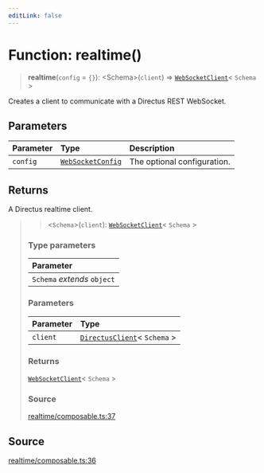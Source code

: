 ```yaml
---
editLink: false
---
```


# Function: realtime()

> **realtime**(`config` = `{}`): \<Schema\>(`client`) =>
> [`WebSocketClient`](../interfaces/interface.WebSocketClient.md)\< `Schema` \>

Creates a client to communicate with a Directus REST WebSocket.

## Parameters

| Parameter | Type                                                            | Description                 |
| :-------- | :-------------------------------------------------------------- | :-------------------------- |
| `config`  | [`WebSocketConfig`](../interfaces/interface.WebSocketConfig.md) | The optional configuration. |

## Returns

A Directus realtime client.

> > \<`Schema`\>(`client`): [`WebSocketClient`](../interfaces/interface.WebSocketClient.md)\< `Schema` \>
>
> ### Type parameters
>
> | Parameter                   |
> | :-------------------------- |
> | `Schema` _extends_ `object` |
>
> ### Parameters
>
> | Parameter | Type                                                                                   |
> | :-------- | :------------------------------------------------------------------------------------- |
> | `client`  | [`DirectusClient`](../../types-1/interfaces/interface.DirectusClient.md)\< `Schema` \> |
>
> ### Returns
>
> [`WebSocketClient`](../interfaces/interface.WebSocketClient.md)\< `Schema` \>
>
> ### Source
>
> [realtime/composable.ts:37](https://github.com/directus/directus/blob/7789a6c53/sdk/src/realtime/composable.ts#L37)

## Source

[realtime/composable.ts:36](https://github.com/directus/directus/blob/7789a6c53/sdk/src/realtime/composable.ts#L36)
